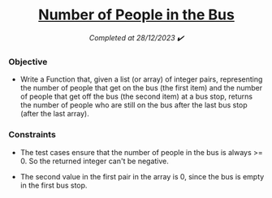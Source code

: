 <h1 align="center">
  <a href="https://www.codewars.com/kata/5648b12ce68d9daa6b000099/python">Number of People in the Bus</a>
</h1>

<p align="center">
  <i align="center">Completed at 28/12/2023 ✔️</i>
</p>

### Objective

- Write a Function that, given a list (or array) of integer pairs, representing the number of people that get on the bus (the first item) and the number of people that get off the bus (the second item) at a bus stop, returns the number of people who are still on the bus after the last bus stop (after the last array). 

### Constraints

- The test cases ensure that the number of people in the bus is always >= 0. So the returned integer can't be negative.

- The second value in the first pair in the array is 0, since the bus is empty in the first bus stop.
